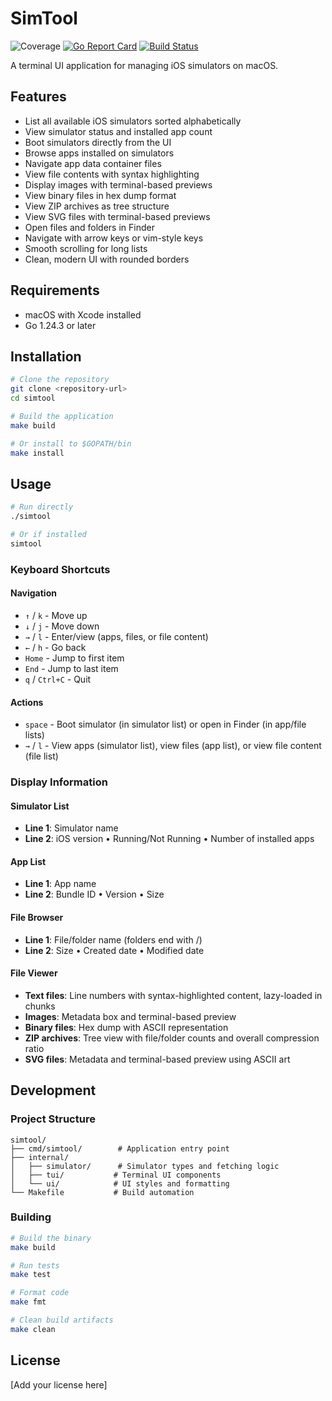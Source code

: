 # SimTool

![Coverage](https://img.shields.io/badge/coverage-37%25-orange)
[![Go Report Card](https://goreportcard.com/badge/github.com/yourusername/simtool)](https://goreportcard.com/report/github.com/yourusername/simtool)
[![Build Status](https://github.com/yourusername/simtool/workflows/Tests/badge.svg)](https://github.com/yourusername/simtool/actions)

A terminal UI application for managing iOS simulators on macOS.

## Features

- List all available iOS simulators sorted alphabetically
- View simulator status and installed app count
- Boot simulators directly from the UI
- Browse apps installed on simulators
- Navigate app data container files
- View file contents with syntax highlighting
- Display images with terminal-based previews
- View binary files in hex dump format
- View ZIP archives as tree structure
- View SVG files with terminal-based previews
- Open files and folders in Finder
- Navigate with arrow keys or vim-style keys
- Smooth scrolling for long lists
- Clean, modern UI with rounded borders

## Requirements

- macOS with Xcode installed
- Go 1.24.3 or later

## Installation

```bash
# Clone the repository
git clone <repository-url>
cd simtool

# Build the application
make build

# Or install to $GOPATH/bin
make install
```

## Usage

```bash
# Run directly
./simtool

# Or if installed
simtool
```

### Keyboard Shortcuts

#### Navigation
- `↑` / `k` - Move up
- `↓` / `j` - Move down
- `→` / `l` - Enter/view (apps, files, or file content)
- `←` / `h` - Go back
- `Home` - Jump to first item
- `End` - Jump to last item
- `q` / `Ctrl+C` - Quit

#### Actions
- `space` - Boot simulator (in simulator list) or open in Finder (in app/file lists)
- `→` / `l` - View apps (simulator list), view files (app list), or view file content (file list)

### Display Information

#### Simulator List
- **Line 1**: Simulator name
- **Line 2**: iOS version • Running/Not Running • Number of installed apps

#### App List
- **Line 1**: App name
- **Line 2**: Bundle ID • Version • Size

#### File Browser
- **Line 1**: File/folder name (folders end with /)
- **Line 2**: Size • Created date • Modified date

#### File Viewer
- **Text files**: Line numbers with syntax-highlighted content, lazy-loaded in chunks
- **Images**: Metadata box and terminal-based preview
- **Binary files**: Hex dump with ASCII representation
- **ZIP archives**: Tree view with file/folder counts and overall compression ratio
- **SVG files**: Metadata and terminal-based preview using ASCII art

## Development

### Project Structure

```
simtool/
├── cmd/simtool/        # Application entry point
├── internal/
│   ├── simulator/      # Simulator types and fetching logic
│   ├── tui/           # Terminal UI components
│   └── ui/            # UI styles and formatting
└── Makefile           # Build automation
```

### Building

```bash
# Build the binary
make build

# Run tests
make test

# Format code
make fmt

# Clean build artifacts
make clean
```

## License

[Add your license here]